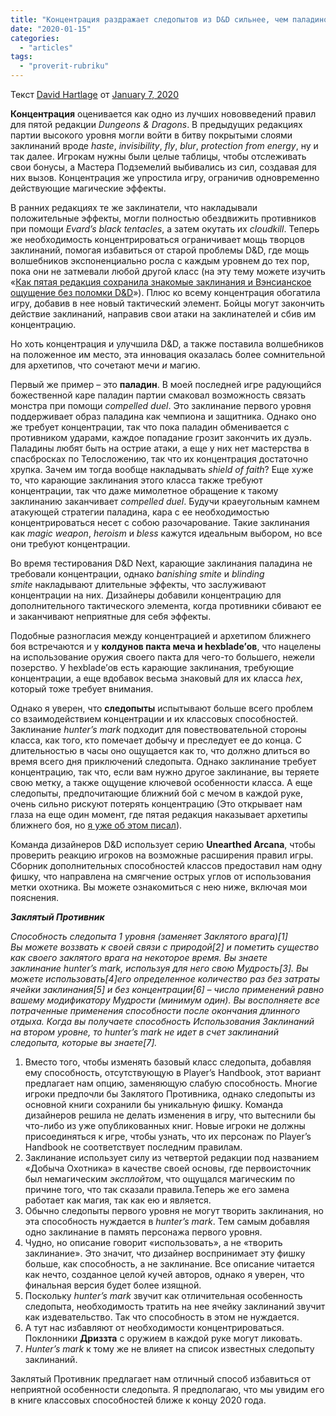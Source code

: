 ```yaml
---
title: "Концентрация раздражает следопытов из D&D сильнее, чем паладинов и hexblade’ов, однако им на помощь спешит Unearthed Arcana"
date: "2020-01-15"
categories: 
  - "articles"
tags: 
  - "proverit-rubriku"
---
```


Текст [David Hartlage](https://vk.com/away.php?to=https%3A%2F%2Fdmdavid.com%2Ftag%2Fauthor%2Fadmin%2F) от [January 7, 2020](https://vk.com/away.php?to=https%3A%2F%2Fdmdavid.com%2Ftag%2Fconcentration-frustrates-dds-rangers-more-than-anyone-but-unearthed-arcana-points-to-a-fix%2F)

**Концентрация** оценивается как одно из лучших нововведений правил для пятой редакции _Dungeons & Dragons_. В предыдущих редакциях партии высокого уровня могли войти в битву покрытыми слоями заклинаний вроде _haste_, _invisibility_, _fly_, _blur_, _protection from energy_, ну и так далее. Игрокам нужны были целые таблицы, чтобы отслеживать свои бонусы, а Мастера Подземелий выбивались из сил, создавая для них вызов. Концентрация же упростила игру, ограничив одновременно действующие магические эффекты.

В ранних редакциях те же заклинатели, что накладывали положительные эффекты, могли полностью обездвижить противников при помощи _Evard’s black tentacles_, а затем окутать их _cloudkill_. Теперь же необходимость концентрироваться ограничивает мощь творцов заклинаний, помогая избавиться от старой проблемы D&D, где мощь волшебников экспоненциально росла с каждым уровнем до тех пор, пока они не затмевали любой другой класс (на эту тему можете изучить «[Как пятая редакция сохранила знакомые заклинания и Вэнсианское ощущение без поломки D&D](https://vk.com/away.php?to=https%3A%2F%2Fdmdavid.com%2Ftag%2Fhow-fifth-edition-keeps-familiar-spells-and-a-vancian-feel-without-breaking-dd%2F)»). Плюс ко всему концентрация обогатила игру, добавив в нее новый тактический элемент. Бойцы могут закончить действие заклинаний, направив свои атаки на заклинателей и сбив им концентрацию.

Но хоть концентрация и улучшила D&D, а также поставила волшебников на положенное им место, эта инновация оказалась более сомнительной для архетипов, что сочетают мечи _и_ магию.

Первый же пример – это **паладин**. В моей последней игре радующийся божественной каре паладин партии смаковал возможность связать монстра при помощи _compelled duel_. Это заклинание первого уровня поддерживает образ паладина как чемпиона и защитника. Однако оно же требует концентрации, так что пока паладин обменивается с противником ударами, каждое попадание грозит закончить их дуэль. Паладины любят быть на острие атаки, а еще у них нет мастерства в спасбросках по Телосложению, так что их концентрация достаточно хрупка. Зачем им тогда вообще накладывать _shield of faith_? Еще хуже то, что карающие заклинания этого класса также требуют концентрации, так что даже мимолетное обращение к такому заклинанию заканчивает _compelled duel_. Будучи краеугольным камнем атакующей стратегии паладина, кара с ее необходимостью концентрироваться несет с собою разочарование. Такие заклинания как _magic weapon_, _heroism_ и _bless_ кажутся идеальным выбором, но все они требуют концентрации.

Во время тестирования D&D Next, карающие заклинания паладина не требовали концентрации, однако _banishing smite_ и _blinding smite_ накладывают длительные эффекты, что заслуживают концентрации на них. Дизайнеры добавили концентрацию для дополнительного тактического элемента, когда противники сбивают ее и заканчивают неприятные для себя эффекты.

Подобные разногласия между концентрацией и архетипом ближнего боя встречаются и у **колдунов пакта меча и hexblade’ов**, что нацелены на использование оружия своего пакта для чего-то большего, нежели позерство. У hexblade’ов есть карающие заклинания, требующие концентрации, а еще вдобавок весьма знаковый для их класса _hex_, который тоже требует внимания.

Однако я уверен, что **следопыты** испытывают больше всего проблем со взаимодействием концентрации и их классовых способностей. Заклинание _hunter’s mark_ подходит для повествовательной стороны класса, как того, кто помечает добычу и преследует ее до конца. С длительностью в часы оно ощущается как то, что должно длиться во время всего дня приключений следопыта. Однако заклинание требует концентрацию, так что, если вам нужно другое заклинание, вы теряете свою метку, а также ощущение ключевой особенности класса. А еще следопыты, предпочитающие ближний бой с мечом в каждой руке, очень сильно рискуют потерять концентрацию (Это открывает нам глаза на еще один момент, где пятая редакция наказывает архетипы ближнего боя, но [я уже об этом писал](https://vk.com/away.php?to=https%3A%2F%2Fdmdavid.com%2Ftag%2Fsharpshooters-are-the-worst-thing-in-dd-but-that-speaks-well-of-fifth-edition%2F)).

Команда дизайнеров D&D использует серию **Unearthed Arcana**, чтобы проверить реакцию игроков на возможные расширения правил игры. Сборник дополнительных способностей классов предоставил нам одну фишку, что направлена на смягчение острых углов от использования метки охотника. Вы можете ознакомиться с нею ниже, включая мои пояснения.

**_Заклятый Противник_**

_Способность следопыта 1 уровня (заменяет Заклятого врага)\[1\]  
Вы можете воззвать к своей связи с природой\[2\] и пометить существо как своего заклятого врага на некоторое время. Вы знаете заклинание hunter’s mark, используя для него свою Мудрость\[3\]. Вы можете использовать\[4\]его определенное количество раз без затраты ячейки заклинания\[5\] и без концентрации\[6\] – число применений равно вашему модификатору Мудрости (минимум один). Вы восполняете все потраченные применения способности после окончания длинного отдыха. Когда вы получаете способность Использования Заклинаний на втором уровне, то hunter’s mark не идет в счет заклинаний следопыта, которые вы знаете\[7\]._

1. Вместо того, чтобы изменять базовый класс следопыта, добавляя ему способность, отсутствующую в Player’s Handbook, этот вариант предлагает нам опцию, заменяющую слабую способность. Многие игроки предпочли бы Заклятого Противника, однако следопыты из основной книги сохранили бы уникальную фишку. Команда дизайнеров решила не делать изменения в игру, что вытеснили бы что-либо из уже опубликованных книг. Новые игроки не должны присоединяться к игре, чтобы узнать, что их персонаж по Player’s Handbook не соответствует последним правилам.
2. Заклинание использует силу из четвертой редакции под названием «Добыча Охотника» в качестве своей основы, где первоисточник был немагическим _эксплойтом_, что ощущался магическим по причине того, что так сказали правила.Теперь же его замена работает как магия, так как ею и является.
3. Обычно следопыты первого уровня не могут творить заклинания, но эта способность нуждается в _hunter’s mark_. Тем самым добавляя одно заклинание в память персонажа первого уровня.
4. Чудно, но описание говорит «использовать», а не «творить заклинание». Это значит, что дизайнер воспринимает эту фишку больше, как способность, а не заклинание. Все описание читается как нечто, созданное целой кучей авторов, однако я уверен, что финальная версия будет более изящной.
5. Поскольку _hunter’s mark_ звучит как отличительная особенность следопыта, необходимость тратить на нее ячейку заклинаний звучит как издевательство. Так что способность в этом не нуждается.
6. А тут нас избавляют от необходимости концентрироваться. Поклонники **Дриззта** с оружием в каждой руке могут ликовать.
7. _Hunter’s mark_ к тому же не влияет на список известных следопыту заклинаний.

Заклятый Противник предлагает нам отличный способ избавиться от неприятной особенности следопыта. Я предполагаю, что мы увидим его в книге классовых способностей ближе к концу 2020 года.
